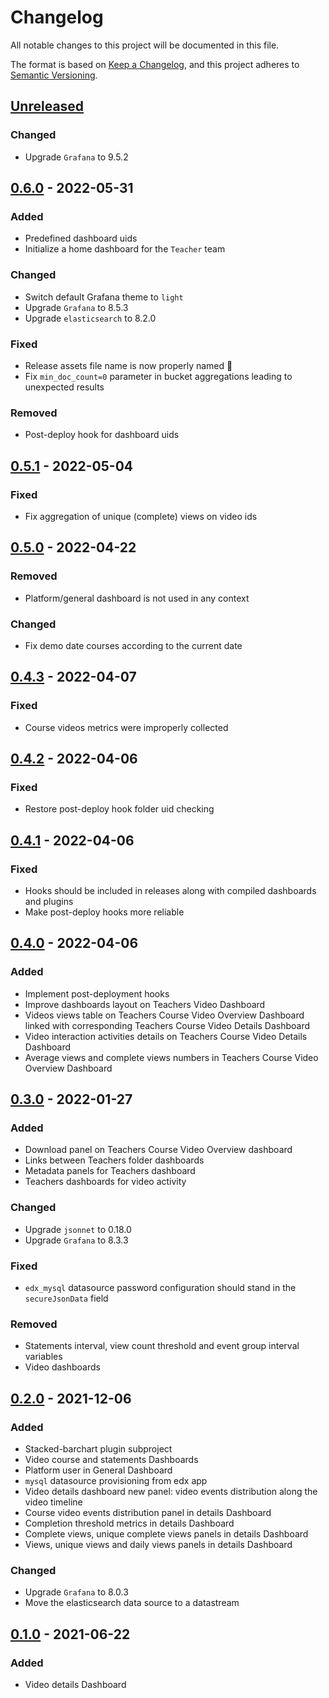 # Changelog

All notable changes to this project will be documented in this file.

The format is based on [Keep a
Changelog](https://keepachangelog.com/en/1.0.0/), and this project adheres to
[Semantic Versioning](https://semver.org/spec/v2.0.0.html).

## [Unreleased]

### Changed

- Upgrade `Grafana` to 9.5.2

## [0.6.0] - 2022-05-31

### Added

- Predefined dashboard uids
- Initialize a home dashboard for the `Teacher` team

### Changed

- Switch default Grafana theme to `light`
- Upgrade `Grafana` to 8.5.3
- Upgrade `elasticsearch` to 8.2.0

### Fixed

- Release assets file name is now properly named 😬
- Fix `min_doc_count=0` parameter in bucket aggregations leading to unexpected
  results

### Removed

- Post-deploy hook for dashboard uids

## [0.5.1] - 2022-05-04

### Fixed

- Fix aggregation of unique (complete) views on video ids

## [0.5.0] - 2022-04-22

### Removed

- Platform/general dashboard is not used in any context

### Changed

- Fix demo date courses according to the current date

## [0.4.3] - 2022-04-07

### Fixed

- Course videos metrics were improperly collected

## [0.4.2] - 2022-04-06

### Fixed

- Restore post-deploy hook folder uid checking

## [0.4.1] - 2022-04-06

### Fixed

- Hooks should be included in releases along with compiled dashboards and
  plugins
- Make post-deploy hooks more reliable

## [0.4.0] - 2022-04-06

### Added

- Implement post-deployment hooks
- Improve dashboards layout on Teachers Video Dashboard
- Videos views table on Teachers Course Video Overview Dashboard linked
with corresponding Teachers Course Video Details Dashboard
- Video interaction activities details on Teachers Course Video Details
  Dashboard
- Average views and complete views numbers in Teachers Course Video Overview
  Dashboard

## [0.3.0] - 2022-01-27

### Added

- Download panel on Teachers Course Video Overview dashboard
- Links between Teachers folder dashboards
- Metadata panels for Teachers dashboard
- Teachers dashboards for video activity

### Changed

- Upgrade `jsonnet` to 0.18.0
- Upgrade `Grafana` to 8.3.3

### Fixed

- `edx_mysql` datasource password configuration should stand in the
  `secureJsonData` field

### Removed

- Statements interval, view count threshold and event group interval variables
- Video dashboards

## [0.2.0] - 2021-12-06

### Added

- Stacked-barchart plugin subproject
- Video course and statements Dashboards
- Platform user in General Dashboard
- `mysql` datasource provisioning from edx app
- Video details dashboard new panel: video events distribution along the video
  timeline
- Course video events distribution panel in details Dashboard
- Completion threshold metrics in details Dashboard
- Complete views, unique complete views panels in details Dashboard
- Views, unique views and daily views panels in details Dashboard

### Changed

- Upgrade `Grafana` to 8.0.3
- Move the elasticsearch data source to a datastream

## [0.1.0] - 2021-06-22

### Added

- Video details Dashboard

[unreleased]: https://github.com/openfun/potsie/compare/v0.6.0...main
[0.6.0]: https://github.com/openfun/potsie/compare/v0.5.1...v0.6.0
[0.5.1]: https://github.com/openfun/potsie/compare/v0.5.0...v0.5.1
[0.5.0]: https://github.com/openfun/potsie/compare/v0.4.3...v0.5.0
[0.4.3]: https://github.com/openfun/potsie/compare/v0.4.2...v0.4.3
[0.4.2]: https://github.com/openfun/potsie/compare/v0.4.1...v0.4.2
[0.4.1]: https://github.com/openfun/potsie/compare/v0.4.0...v0.4.1
[0.4.0]: https://github.com/openfun/potsie/compare/v0.3.0...v0.4.0
[0.3.0]: https://github.com/openfun/potsie/compare/v0.2.0...v0.3.0
[0.2.0]: https://github.com/openfun/potsie/compare/v0.1.0...v0.2.0
[0.1.0]: https://github.com/openfun/potsie/compare/1172535...v0.1.0

